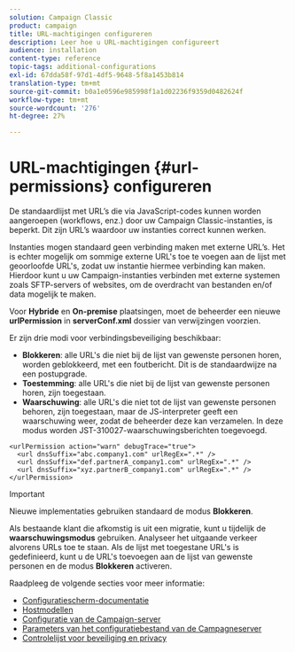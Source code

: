```yaml
---
solution: Campaign Classic
product: campaign
title: URL-machtigingen configureren
description: Leer hoe u URL-machtigingen configureert
audience: installation
content-type: reference
topic-tags: additional-configurations
exl-id: 67dda58f-97d1-4df5-9648-5f8a1453b814
translation-type: tm+mt
source-git-commit: b0a1e0596e985998f1a1d02236f9359d0482624f
workflow-type: tm+mt
source-wordcount: '276'
ht-degree: 27%

---
```



# URL-machtigingen {#url-permissions} configureren

De standaardlijst met URL’s die via JavaScript-codes kunnen worden aangeroepen (workflows, enz.) door uw Campaign Classic-instanties, is beperkt. Dit zijn URL’s waardoor uw instanties correct kunnen werken.

Instanties mogen standaard geen verbinding maken met externe URL’s. Het is echter mogelijk om sommige externe URL&#39;s toe te voegen aan de lijst met geoorloofde URL&#39;s, zodat uw instantie hiermee verbinding kan maken. Hierdoor kunt u uw Campaign-instanties verbinden met externe systemen zoals SFTP-servers of websites, om de overdracht van bestanden en/of data mogelijk te maken.

Voor **Hybride** en **On-premise** plaatsingen, moet de beheerder een nieuwe **urlPermission** in **serverConf.xml** dossier van verwijzingen voorzien.

Er zijn drie modi voor verbindingsbeveiliging beschikbaar:

* **Blokkeren**: alle URL&#39;s die niet bij de lijst van gewenste personen horen, worden geblokkeerd, met een foutbericht. Dit is de standaardwijze na een postupgrade.
* **Toestemming**: alle URL&#39;s die niet bij de lijst van gewenste personen horen, zijn toegestaan.
* **Waarschuwing**: alle URL&#39;s die niet tot de lijst van gewenste personen behoren, zijn toegestaan, maar de JS-interpreter geeft een waarschuwing weer, zodat de beheerder deze kan verzamelen. In deze modus worden JST-310027-waarschuwingsberichten toegevoegd.

```
<urlPermission action="warn" debugTrace="true">
  <url dnsSuffix="abc.company1.com" urlRegEx=".*" />
  <url dnsSuffix="def.partnerA_company1.com" urlRegEx=".*" />
  <url dnsSuffix="xyz.partnerB_company1.com" urlRegEx=".*" />
</urlPermission>
```

>[!IMPORTANT]
>
>Nieuwe implementaties gebruiken standaard de modus **Blokkeren**.
>
>Als bestaande klant die afkomstig is uit een migratie, kunt u tijdelijk de **waarschuwingsmodus** gebruiken. Analyseer het uitgaande verkeer alvorens URLs toe te staan. Als de lijst met toegestane URL&#39;s is gedefinieerd, kunt u de URL&#39;s toevoegen aan de lijst van gewenste personen en de modus **Blokkeren** activeren.

Raadpleeg de volgende secties voor meer informatie:

* [Configuratiescherm-documentatie](https://experienceleague.adobe.com/docs/control-panel/using/control-panel-home.html)
* [Hostmodellen](hosting-models.md)
* [Configuratie van de Campaign-server](configuring-campaign-server.md)
* [Parameters van het configuratiebestand van de Campagneserver](the-server-configuration-file.md)
* [Controlelijst voor beveiliging en privacy](get-started-security-privacy.md)